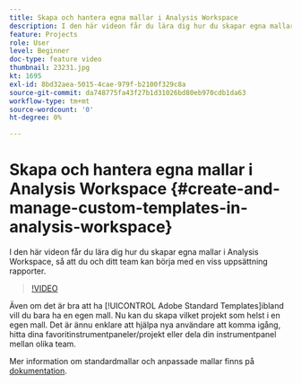 ```yaml
---
title: Skapa och hantera egna mallar i Analysis Workspace
description: I den här videon får du lära dig hur du skapar egna mallar i Analysis Workspace, så att du och ditt team kan börja med en viss uppsättning rapporter.
feature: Projects
role: User
level: Beginner
doc-type: feature video
thumbnail: 23231.jpg
kt: 1695
exl-id: 8bd32aea-5015-4cae-979f-b2100f329c8a
source-git-commit: da748775fa43f27b1d31026bd80eb970cdb1da63
workflow-type: tm+mt
source-wordcount: '0'
ht-degree: 0%

---
```


# Skapa och hantera egna mallar i Analysis Workspace {#create-and-manage-custom-templates-in-analysis-workspace}

I den här videon får du lära dig hur du skapar egna mallar i Analysis Workspace, så att du och ditt team kan börja med en viss uppsättning rapporter.

>[!VIDEO](https://video.tv.adobe.com/v/23231/?quality=12)

Även om det är bra att ha [!UICONTROL Adobe Standard Templates]ibland vill du bara ha en egen mall. Nu kan du skapa vilket projekt som helst i en egen mall. Det är ännu enklare att hjälpa nya användare att komma igång, hitta dina favoritinstrumentpaneler/projekt eller dela din instrumentpanel mellan olika team.

Mer information om standardmallar och anpassade mallar finns på [dokumentation](https://experienceleague.adobe.com/docs/analytics/analyze/analysis-workspace/build-workspace-project/starter-projects.html?lang=en).
